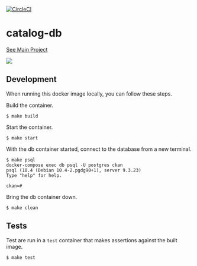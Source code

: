 [![CircleCI](https://circleci.com/gh/GSA/catalog-db.svg?style=svg)](https://circleci.com/gh/GSA/catalog-db)

# catalog-db
[See Main Project](https://github.com/GSA/catalog-app)

<a href="https://hub.docker.com/r/datagov/catalog-db/"><img src="http://dockeri.co/image/datagov/catalog-db" /></a>


## Development

When running this docker image locally, you can follow these steps.

Build the container.

    $ make build

Start the container.

    $ make start

With the db container started, connect to the database from a new terminal.

    $ make psql
    docker-compose exec db psql -U postgres ckan
    psql (10.4 (Debian 10.4-2.pgdg90+1), server 9.3.23)
    Type "help" for help.

    ckan=#

Bring the db container down.

    $ make clean


## Tests

Test are run in a `test` container that makes assertions against the built
image.

    $ make test

